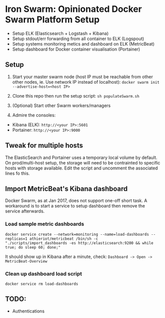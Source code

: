 # Iron Swarm: Opinionated Docker Swarm Platform Setup

- Setup ELK (Elasticsearch + Logstash + Kibana)
- Setup stdout/err forwarding from all container to ELK (Logspout)
- Setup systems monitoring metics and dashboard on ELK (MetricBeat)
- Setup dashboard for Docker container visualisation (Portainer)

## Setup
1. Start your master swarm node (host IP must be reachable from other other nodes, ie. Use network IP instead of localhost):
  `docker swarm init --advertise-host=<host IP>`

2. Clone this repo then run the setup script:
  `sh populateSwarm.sh`

3. (Optional) Start other Swarm workers/managers

4. Admire the consoles:
  - Kibana (ELK): `http://<your IP>:5601`
  - Portainer: `http://<your IP>:9000`

## Tweak for multiple hosts
The ElasticSearch and Portainer uses a temporary local volume by default.
On prod/multi-host setup, the storage will need to be contrainted to specific hosts with storage available. Edit the script and uncomment the associated lines fo this.

## Import MetricBeat's Kibana dashboard
Docker Swarm, as at Jan 2017, does not support one-off short task. A workaround is to start a service to setup dashboard then remove the service afterwards.

### Load sample metric dashboards
`docker service create --network=monitoring --name=load-dashboards --replicas=1 athieriot/metricbeat /bin/sh -c "./scripts/import_dashboards -es http://elasticsearch:9200 && while true; do sleep 60; done;"`

It should show up in Kibana after a minute, check: `Dashboard -> Open -> MetricBeat-Overview`

### Clean up dashboard load script
`docker service rm load-dashboards`

## TODO:
- Authentications
